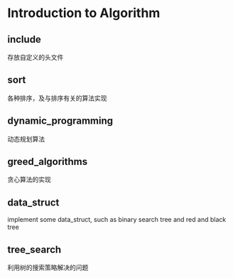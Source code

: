 Introduction to Algorithm
===================================

include
---------
存放自定义的头文件

sort
-------------
各种排序，及与排序有关的算法实现

dynamic_programming
-------------------
动态规划算法

greed_algorithms
-----------------
贪心算法的实现

data_struct
------------------
implement some data_struct, such as binary search tree and red and black tree

tree_search
--------------------
利用树的搜索策略解决的问题
